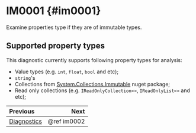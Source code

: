 # IM0001 {#im0001}

Examine properties type if they are of immutable types.

## Supported property types

This diagnostic currently supports following property types for analysis:
- Value types (e.g. `int`, `float`, `bool` and etc);
- `string`'s
- Collections from [System.Collections.Immutable](https://www.nuget.org/packages/System.Collections.Immutable/) nuget package;
- Read only collections (e.g. `IReadOnlyCollection<>`, `IReadOnlyList<>` and etc);

<div class="section_buttons">

| Previous                      |        Next |
|:------------------------------|------------:|
| [Diagnostics](diagnostics.md) | @ref im0002 |

</div>